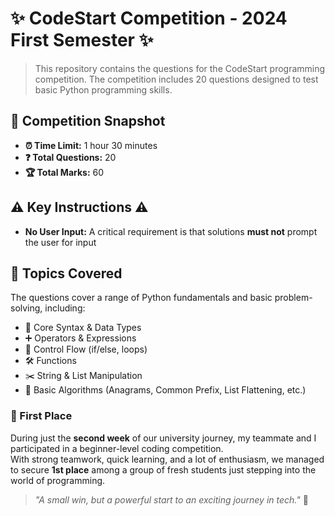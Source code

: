 # ✨ CodeStart Competition - 2024 First Semester ✨

> This repository contains the questions for the CodeStart programming competition. The competition includes 20 questions designed to test basic Python programming skills.

## 📜 Competition Snapshot

* **⏰ Time Limit:** 1 hour 30 minutes
* **❓ Total Questions:** 20
* **🏆 Total Marks:** 60

## ⚠️ Key Instructions ⚠️

* **No User Input:** A critical requirement is that solutions **must not** prompt the user for input

## 🧠 Topics Covered

The questions cover a range of Python fundamentals and basic problem-solving, including:

* 🐍 Core Syntax & Data Types
* ➕ Operators & Expressions
* 🚦 Control Flow (if/else, loops)
* 🛠️ Functions
* ✂️ String & List Manipulation
* 🧩 Basic Algorithms (Anagrams, Common Prefix, List Flattening, etc.)

### 🥇 First Place

During just the **second week** of our university journey, my teammate and I participated in a beginner-level coding competition.  
With strong teamwork, quick learning, and a lot of enthusiasm, we managed to secure **1st place** among a group of fresh students just stepping into the world of programming.

> _"A small win, but a powerful start to an exciting journey in tech."_ 🚀
